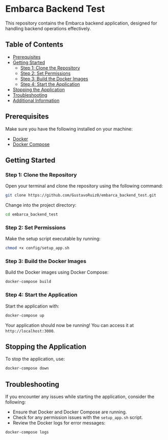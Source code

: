 
# Embarca Backend Test

This repository contains the Embarca backend application, designed for handling backend operations effectively. 

## Table of Contents

- [Prerequisites](#prerequisites)
- [Getting Started](#getting-started)
  - [Step 1: Clone the Repository](#step-1-clone-the-repository)
  - [Step 2: Set Permissions](#step-2-set-permissions)
  - [Step 3: Build the Docker Images](#step-3-build-the-docker-images)
  - [Step 4: Start the Application](#step-4-start-the-application)
- [Stopping the Application](#stopping-the-application)
- [Troubleshooting](#troubleshooting)
- [Additional Information](#additional-information)

## Prerequisites

Make sure you have the following installed on your machine:

- [Docker](https://docs.docker.com/get-docker/)
- [Docker Compose](https://docs.docker.com/compose/install/)

## Getting Started

### Step 1: Clone the Repository

Open your terminal and clone the repository using the following command:

```bash
git clone https://github.com/GustavoRuiz0/embarca_backend_test.git
```

Change into the project directory:

```bash
cd embarca_backend_test
```

### Step 2: Set Permissions

Make the setup script executable by running:

```bash
chmod +x config/setup_app.sh
```

### Step 3: Build the Docker Images

Build the Docker images using Docker Compose:

```bash
docker-compose build
```

### Step 4: Start the Application

Start the application with:

```bash
docker-compose up
```

Your application should now be running! You can access it at `http://localhost:3000`.

## Stopping the Application

To stop the application, use:

```bash
docker-compose down
```

## Troubleshooting

If you encounter any issues while starting the application, consider the following:

- Ensure that Docker and Docker Compose are running.
- Check for any permission issues with the `setup_app.sh` script.
- Review the Docker logs for error messages:

```bash
docker-compose logs
```